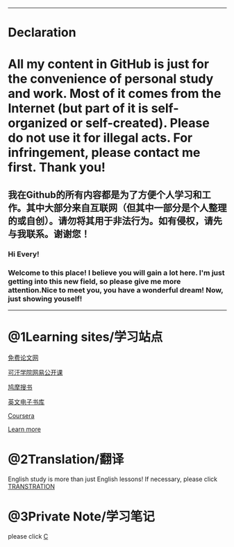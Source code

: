 -------------------------------------------------------------------------------------------------------------------------------------------
# Declaration 
# All my content in GitHub is just for the convenience of personal study and work. Most of it comes from the Internet (but part of it is self-organized or self-created). Please do not use it for illegal acts. For infringement, please contact me first. Thank you!

我在Github的所有内容都是为了方便个人学习和工作。其中大部分来自互联网（但其中一部分是个人整理的或自创）。请勿将其用于非法行为。如有侵权，请先与我联系。谢谢您！
-------------------------------------------------------------------------------------------------------------------------------------------
### Hi Every!

### Welcome to this place! I believe you will gain a lot here. I'm just getting into this new field, so please give me more attention.Nice to meet you, you have a wonderful dream! Now, just showing youself!

-------------------------------------------------------------------------------------------------------------------------------------------
# @1Learning sites/学习站点

[免费论文网](https://arxiv.org/)

[可汗学院网易公开课](https://open.163.com/khan/)

[鸠摩搜书](https://www.jiumodiary.com/)

[英文电子书库](https://b-ok.cc/)

[Coursera](https://www.coursera.org/)

[Learn more](https://github.com/SixDuffy/REPOSITORY/blob/master/Studying%20Sites.txt)


# @2Translation/翻译

English study is more than just English lessons! If necessary, please click [TRANSTRATION](https://github.com/SixDuffy/Translatation/tree/start)

# @3Private Note/学习笔记

please click [C](https://github.com/SixDuffy/REPOSITORY/blob/master/C%E8%AF%AD%E8%A8%80.txt)
